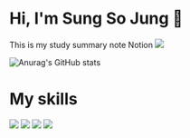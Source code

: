# Hi, I'm Sung So Jung 👋
This is my study summary note Notion
<a href="[https://github.com/S-Sojung](https://www.notion.so/c1ff33ca442b4f9ea4056a06790085ce?pvs=4)" target="_blank"><img src="https://img.shields.io/badge/Notion-000000?style=for-the-badge&logo=notion&logoColor=9370DB"/></a>

![Anurag's GitHub stats](https://github-readme-stats.vercel.app/api?username=S-Sojung&show_icons=true&theme=material-palenight)


# My skills
<img src="https://img.shields.io/badge/Javasript-000000?style=for-the-badge&logo=javascript&logoColor=9370DB"/>
<img src="https://img.shields.io/badge/Springboot-000000?style=for-the-badge&logo=springboot&logoColor=9370DB"/>
<img src="https://img.shields.io/badge/Flutter-000000?style=for-the-badge&logo=flutter&logoColor=9370DB"/>
<img src="https://img.shields.io/badge/Mysql-000000?style=for-the-badge&logo=mysql&logoColor=9370DB"/>

<!--
**S-Sojung/S-Sojung** is a ✨ _special_ ✨ repository because its `README.md` (this file) appears on your GitHub profile.

Here are some ideas to get you started:

- 🔭 I’m currently working on ...
- 🌱 I’m currently learning ...
- 👯 I’m looking to collaborate on ...
- 🤔 I’m looking for help with ...
- 💬 Ask me about ...
- 📫 How to reach me: ...
- 😄 Pronouns: ...
- ⚡ Fun fact: ...
-->
